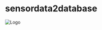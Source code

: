 # sensordata2database
![Logo]([https://dev-to-uploads.s3.amazonaws.com/uploads/articles/th5xamgrr6se0x5ro4g6.png](https://robocraze.com/cdn/shop/products/51no_nxh-cl._sl1000.jpg?v=1670584055)https://robocraze.com/cdn/shop/products/51no_nxh-cl._sl1000.jpg?v=1670584055)
